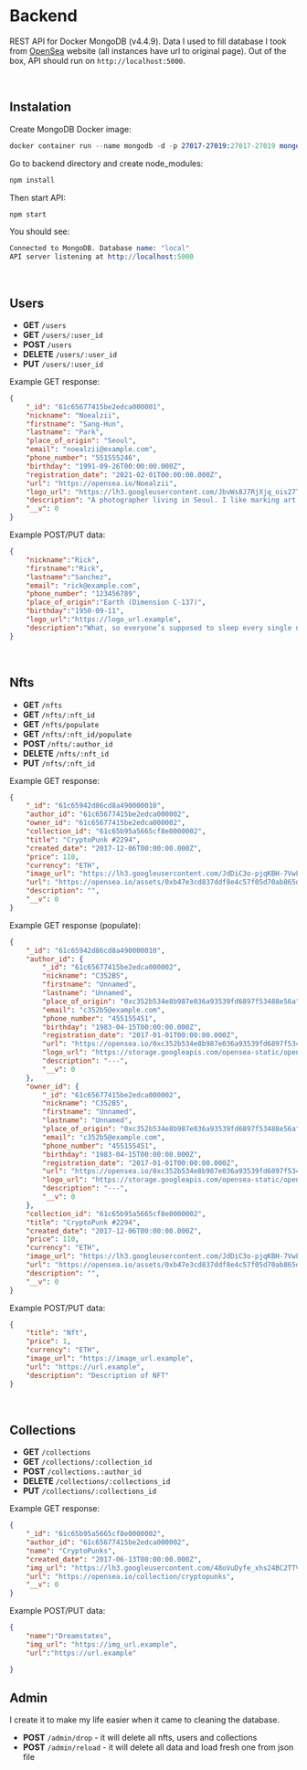 # Backend

REST API for Docker MongoDB (v4.4.9). Data I used to fill database I took from [OpenSea](https://opensea.io/) website (all instances have url to original page). Out of the box, API should run on ```http://localhost:5000```.

</br>

## Instalation

Create MongoDB Docker image:

```s
docker container run --name mongodb -d -p 27017-27019:27017-27019 mongo:4.4.9
```

Go to backend directory and create node_modules:
```s
npm install
```

Then start API:
```s
npm start
```

You should see:
```s
Connected to MongoDB. Database name: "local"
API server listening at http://localhost:5000
```

</br>

## Users

- **GET** ```/users```
- **GET** ```/users/:user_id```
- **POST** ```/users```
- **DELETE** ```/users/:user_id```
- **PUT** ```/users/:user_id```

Example GET response:
```json
{
    "_id": "61c65677415be2edca000001",
    "nickname": "Noealzii",
    "firstname": "Sang-Hun",
    "lastname": "Park",
    "place_of_origin": "Seoul",
    "email": "noealzii@example.com",
    "phone_number": "551555246",
    "birthday": "1991-09-26T00:00:00.000Z",
    "registration_date": "2021-02-01T00:00:00.000Z",
    "url": "https://opensea.io/Noealzii",
    "logo_url": "https://lh3.googleusercontent.com/JbvWs8J7RjXjq_ois27TEU9L_Z5L_24XZ20uaJJdY2NxIr-K1W9pe-GCU3FQBH6oGpfoOdpoNkPc2gMiUvdFdmwUxeMlKCUJO--k=s0",
    "description": "A photographer living in Seoul. I like marking art through photography.",
    "__v": 0
}
```

Example POST/PUT data:
```json
{
    "nickname":"Rick",
    "firstname":"Rick", 
    "lastname":"Sanchez",
    "email": "rick@example.com",
    "phone_number": "123456789",
    "place_of_origin":"Earth (Dimension C-137)",
    "birthday":"1950-09-11",
    "logo_url":"https://logo_url.example",
    "description":"What, so everyone’s supposed to sleep every single night now? You realize that nighttime makes up half of all time?"
}
```

</br>

## Nfts

- **GET** ```/nfts```
- **GET** ```/nfts/:nft_id```
- **GET** ```/nfts/populate```
- **GET** ```/nfts/:nft_id/populate```
- **POST** ```/nfts/:author_id```
- **DELETE** ```/nfts/:nft_id```
- **PUT** ```/nfts/:nft_id```

Example GET response:
```json
{
    "_id": "61c65942d86cd8a490000010",
    "author_id": "61c65677415be2edca000002",
    "owner_id": "61c65677415be2edca000002",
    "collection_id": "61c65b95a5665cf8e0000002",
    "title": "CryptoPunk #2294",
    "created_date": "2017-12-06T00:00:00.000Z",
    "price": 110,
    "currency": "ETH",
    "image_url": "https://lh3.googleusercontent.com/JdDiC3o-pjqKBH-7VwFsL7Uf2MuiPmJUL3_i2yNGg3a3IwiKtMqWJtUX892h2apJxQZs-UGLWclPJZ5VRKM6h4EbkiS3ryA08HUR9w=w600",
    "url": "https://opensea.io/assets/0xb47e3cd837ddf8e4c57f05d70ab865de6e193bbb/2294",
    "description": "",
    "__v": 0
}
```

Example GET response (populate):
```json
{
    "_id": "61c65942d86cd8a490000010",
    "author_id": {
        "_id": "61c65677415be2edca000002",
        "nickname": "C352B5",
        "firstname": "Unnamed",
        "lastname": "Unnamed",
        "place_of_origin": "0xc352b534e8b987e036a93539fd6897f53488e56a",
        "email": "c352b5@example.com",
        "phone_number": "455155451",
        "birthday": "1983-04-15T00:00:00.000Z",
        "registration_date": "2017-01-01T00:00:00.000Z",
        "url": "https://opensea.io/0xc352b534e8b987e036a93539fd6897f53488e56a",
        "logo_url": "https://storage.googleapis.com/opensea-static/opensea-profile/22.png",
        "description": "---",
        "__v": 0
    },
    "owner_id": {
        "_id": "61c65677415be2edca000002",
        "nickname": "C352B5",
        "firstname": "Unnamed",
        "lastname": "Unnamed",
        "place_of_origin": "0xc352b534e8b987e036a93539fd6897f53488e56a",
        "email": "c352b5@example.com",
        "phone_number": "455155451",
        "birthday": "1983-04-15T00:00:00.000Z",
        "registration_date": "2017-01-01T00:00:00.000Z",
        "url": "https://opensea.io/0xc352b534e8b987e036a93539fd6897f53488e56a",
        "logo_url": "https://storage.googleapis.com/opensea-static/opensea-profile/22.png",
        "description": "---",
        "__v": 0
    },
    "collection_id": "61c65b95a5665cf8e0000002",
    "title": "CryptoPunk #2294",
    "created_date": "2017-12-06T00:00:00.000Z",
    "price": 110,
    "currency": "ETH",
    "image_url": "https://lh3.googleusercontent.com/JdDiC3o-pjqKBH-7VwFsL7Uf2MuiPmJUL3_i2yNGg3a3IwiKtMqWJtUX892h2apJxQZs-UGLWclPJZ5VRKM6h4EbkiS3ryA08HUR9w=w600",
    "url": "https://opensea.io/assets/0xb47e3cd837ddf8e4c57f05d70ab865de6e193bbb/2294",
    "description": "",
    "__v": 0
}
```

Example POST/PUT data:
```json
{
    "title": "Nft",
    "price": 1,
    "currency": "ETH",
    "image_url": "https://image_url.example",
    "url": "https://url.example",
    "description": "Description of NFT"
}
```

</br>

## Collections

- **GET** ```/collections```
- **GET** ```/collections/:collection_id```
- **POST** ```/collections.:author_id```
- **DELETE** ```/collections/:collections_id```
- **PUT** ```/collections/:collections_id```

Example GET response:
```json
{
    "_id": "61c65b95a5665cf8e0000002",
    "author_id": "61c65677415be2edca000002",
    "name": "CryptoPunks",
    "created_date": "2017-06-13T00:00:00.000Z",
    "img_url": "https://lh3.googleusercontent.com/48oVuDyfe_xhs24BC2TTVcaYCX7rrU5mpuQLyTgRDbKHj2PtzKZsQ5qC3xTH4ar34wwAXxEKH8uUDPAGffbg7boeGYqX6op5vBDcbA=h600",
    "url": "https://opensea.io/collection/cryptopunks",
    "__v": 0
}
```

Example POST/PUT data:
```json
{
    "name":"Dreamstates",
    "img_url": "https://img_url.example",
    "url":"https://url.example"

}
```

## Admin

I create it to make my life easier when it came to cleaning the database.

- **POST** ```/admin/drop``` - it will delete all nfts, users and collections 
- **POST** ```/admin/reload``` - it will delete all data and load fresh one from json file
